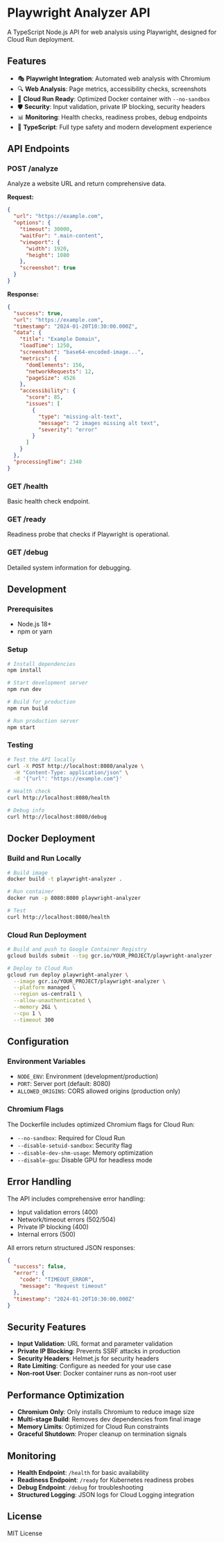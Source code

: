 # Playwright Analyzer API

A TypeScript Node.js API for web analysis using Playwright, designed for Cloud Run deployment.

## Features

- 🎭 **Playwright Integration**: Automated web analysis with Chromium
- 🔍 **Web Analysis**: Page metrics, accessibility checks, screenshots
- 🚀 **Cloud Run Ready**: Optimized Docker container with `--no-sandbox`
- 🛡️ **Security**: Input validation, private IP blocking, security headers
- 📊 **Monitoring**: Health checks, readiness probes, debug endpoints
- 🔧 **TypeScript**: Full type safety and modern development experience

## API Endpoints

### POST /analyze
Analyze a website URL and return comprehensive data.

**Request:**
```json
{
  "url": "https://example.com",
  "options": {
    "timeout": 30000,
    "waitFor": ".main-content",
    "viewport": {
      "width": 1920,
      "height": 1080
    },
    "screenshot": true
  }
}
```

**Response:**
```json
{
  "success": true,
  "url": "https://example.com",
  "timestamp": "2024-01-20T10:30:00.000Z",
  "data": {
    "title": "Example Domain",
    "loadTime": 1250,
    "screenshot": "base64-encoded-image...",
    "metrics": {
      "domElements": 156,
      "networkRequests": 12,
      "pageSize": 4526
    },
    "accessibility": {
      "score": 85,
      "issues": [
        {
          "type": "missing-alt-text",
          "message": "2 images missing alt text",
          "severity": "error"
        }
      ]
    }
  },
  "processingTime": 2340
}
```

### GET /health
Basic health check endpoint.

### GET /ready
Readiness probe that checks if Playwright is operational.

### GET /debug
Detailed system information for debugging.

## Development

### Prerequisites
- Node.js 18+
- npm or yarn

### Setup
```bash
# Install dependencies
npm install

# Start development server
npm run dev

# Build for production
npm run build

# Run production server
npm start
```

### Testing
```bash
# Test the API locally
curl -X POST http://localhost:8080/analyze \
  -H "Content-Type: application/json" \
  -d '{"url": "https://example.com"}'

# Health check
curl http://localhost:8080/health

# Debug info
curl http://localhost:8080/debug
```

## Docker Deployment

### Build and Run Locally
```bash
# Build image
docker build -t playwright-analyzer .

# Run container
docker run -p 8080:8080 playwright-analyzer

# Test
curl http://localhost:8080/health
```

### Cloud Run Deployment
```bash
# Build and push to Google Container Registry
gcloud builds submit --tag gcr.io/YOUR_PROJECT/playwright-analyzer

# Deploy to Cloud Run
gcloud run deploy playwright-analyzer \
  --image gcr.io/YOUR_PROJECT/playwright-analyzer \
  --platform managed \
  --region us-central1 \
  --allow-unauthenticated \
  --memory 2Gi \
  --cpu 1 \
  --timeout 300
```

## Configuration

### Environment Variables
- `NODE_ENV`: Environment (development/production)
- `PORT`: Server port (default: 8080)
- `ALLOWED_ORIGINS`: CORS allowed origins (production only)

### Chromium Flags
The Dockerfile includes optimized Chromium flags for Cloud Run:
- `--no-sandbox`: Required for Cloud Run
- `--disable-setuid-sandbox`: Security flag
- `--disable-dev-shm-usage`: Memory optimization
- `--disable-gpu`: Disable GPU for headless mode

## Error Handling

The API includes comprehensive error handling:
- Input validation errors (400)
- Network/timeout errors (502/504)
- Private IP blocking (400)
- Internal errors (500)

All errors return structured JSON responses:
```json
{
  "success": false,
  "error": {
    "code": "TIMEOUT_ERROR",
    "message": "Request timeout"
  },
  "timestamp": "2024-01-20T10:30:00.000Z"
}
```

## Security Features

- **Input Validation**: URL format and parameter validation
- **Private IP Blocking**: Prevents SSRF attacks in production
- **Security Headers**: Helmet.js for security headers
- **Rate Limiting**: Configure as needed for your use case
- **Non-root User**: Docker container runs as non-root user

## Performance Optimization

- **Chromium Only**: Only installs Chromium to reduce image size
- **Multi-stage Build**: Removes dev dependencies from final image
- **Memory Limits**: Optimized for Cloud Run constraints
- **Graceful Shutdown**: Proper cleanup on termination signals

## Monitoring

- **Health Endpoint**: `/health` for basic availability
- **Readiness Endpoint**: `/ready` for Kubernetes readiness probes
- **Debug Endpoint**: `/debug` for troubleshooting
- **Structured Logging**: JSON logs for Cloud Logging integration

## License

MIT License